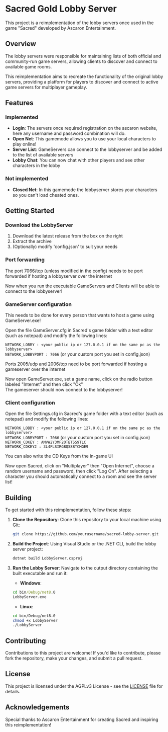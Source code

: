 # Sacred Gold Lobby Server

This project is a reimplementation of the lobby servers once used in the game "Sacred" developed by Ascaron Entertainment.

## Overview

The lobby servers were responsible for maintaining lists of both official and community-run game servers, allowing clients to discover and connect to available game rooms.

This reimplementation aims to recreate the functionality of the original lobby servers, providing a platform for players to discover and connect to active game servers for multiplayer gameplay.

## Features

### Implemented
- **Login**: The servers once required registration on the ascaron website, here any username and password combination will do.
- **Open Net**: This gamemode allows you to use your local characters to play online!
- **Server List**: GameServers can connect to the lobbyserver and be added to the list of available servers
- **Lobby Chat**: You can now chat with other players and see other characters in the lobby

### Not implemented
- **Closed Net**: In this gamemode the lobbyserver stores your characters so you can't load cheated ones.

## Getting Started

### Download the LobbyServer
1. Download the latest release from the box on the right
2. Extract the archive
3. (Optionally) modify 'config.json' to suit your needs

### Port forwarding
The port 7066/tcp (unless modified in the config) needs to be port forwarded if hosting a lobbyserver over the internet

Now when you run the executable GameServers and Clients will be able to connect to the lobbyserver!

### GameServer configuration
This needs to be done for every person that wants to host a game using GameServer.exe!

Open the file GameServer.cfg in Sacred's game folder with a text editor (such as notepad) and modify the following lines:  

`NETWORK_LOBBY : <your public ip or 127.0.0.1 if on the same pc as the lobbyserver>`<br>
`NETWORK_LOBBYPORT : 7066` (or your custom port you set in config.json)

Ports 2005/udp and 2006/tcp need to be port forwarded if hosting a gameserver over the internet

Now open GameServer.exe, set a game name, click on the radio button labeled "Internet" and then click "Ok"  
The gameserver should now connect to the lobbyserver!

### Client configuration

Open the file Settings.cfg in Sacred's game folder with a text editor (such as notepad) and modify the following lines:

`NETWORK_LOBBY : <your public ip or 127.0.0.1 if on the same pc as the lobbyserver>`<br>
`NETWORK_LOBBYPORT : 7066` (or your custom port you set in config.json)  
`NETWORK_CDKEY : AMVW2Y3MF2OTBTSS9TLC`<br>
`NETWORK_CDKEY2 : 3L4FLSIRGBQS8BTCMGE9`

You can also write the CD Keys from the in-game UI

Now open Sacred, click on "Multiplayer" then "Open Internet", choose a random username and password, then click "Log On".
After selecting a character you should automatically connect to a room and see the server list!

## Building

To get started with this reimplementation, follow these steps:

1. **Clone the Repository**: Clone this repository to your local machine using Git:

    ```bash
    git clone https://github.com/yourusername/sacred-lobby-server.git
    ```

2. **Build the Project**: Using Visual Studio or the .NET CLI, build the lobby server project:

    ```bash
    dotnet build LobbyServer.csproj
    ```

3. **Run the Lobby Server**: Navigate to the output directory containing the built executable and run it:

    - **Windows**:
    ```cmd
    cd bin/Debug/net8.0
    LobbyServer.exe
    ```

    - **Linux**:
    ```bash
    cd bin/Debug/net8.0
    chmod +x LobbyServer
    ./LobbyServer
    ```

## Contributing

Contributions to this project are welcome! If you'd like to contribute, please fork the repository, make your changes, and submit a pull request.

## License

This project is licensed under the AGPLv3 License - see the [LICENSE](LICENSE) file for details.

## Acknowledgements

Special thanks to Ascaron Entertainment for creating Sacred and inspiring this reimplementation!

